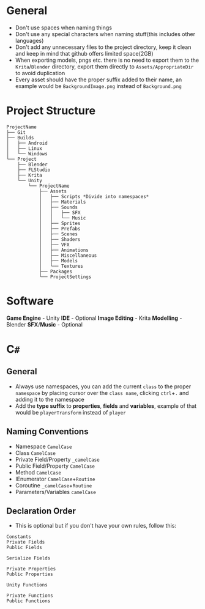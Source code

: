 # General
- Don't use spaces when naming things
- Don't use any special characters when naming stuff(this includes other languages)
- Don't add any unnecessary files to the project directory, keep it clean and keep in mind that github offers limited space(2GB)
- When exporting models, pngs etc. there is no need to export them to the `Krita`/`Blender` directory, export them directly to `Assets/AppropriateDir` to avoid duplication
- Every asset should have the proper suffix added to their name, an example would be `BackgroundImage.png` instead of `Background.png`

# Project Structure
```
ProjectName
├── Git
├── Builds
│   ├── Android
│   ├── Linux
│   └── Windows
└── Project
    ├── Blender
    ├── FLStudio
    ├── Krita
    └── Unity
        └── ProjectName
            ├── Assets
            │   ├── Scripts *Divide into namespaces*
            │   ├── Materials
            │   ├── Sounds
            │   │   ├── SFX
            │   │   └── Music
            │   ├── Sprites
            │   ├── Prefabs
            │   ├── Scenes
            │   ├── Shaders
            │   ├── VFX
            │   ├── Animations
            │   ├── Miscellaneous
            │   ├── Models
            │   └── Textures
            ├── Packages
            └── ProjectSettings
```
# Software
**Game Engine** - Unity
**IDE** - Optional
**Image Editing** - Krita
**Modelling** - Blender
**SFX**/**Music** - Optional

# C`#`
## General
- Always use namespaces, you can add the current `class` to the proper `namespace` by placing cursor over the `class name`, clicking `ctrl`+`.` and adding it to the namespace
- Add the **type suffix** to **properties**, **fields** and **variables**, example of that would be `playerTransform` instead of `player`
## Naming Conventions
- Namespace `CamelCase`
- Class `CamelCase`
- Private Field/Property `_camelCase`
- Public Field/Property `CamelCase`
- Method `CamelCase`
- IEnumerator `CamelCase`+`Routine`
- Coroutine `_camelCase`+`Routine`
- Parameters/Variables `camelCase`
## Declaration Order
- This is optional but if you don't have your own rules, follow this:
```
Constants
Private Fields
Public Fields

Serialize Fields

Private Properties
Public Properties

Unity Functions

Private Functions
Public Functions
```

